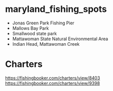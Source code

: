 # maryland_fishing_spots
- Jonas Green Park Fishing Pier
- Mallows Bay Park
- Smallwood state park
- Mattawoman State Natural Environmental Area
- Indian Head, Mattawoman Creek

# Charters
https://fishingbooker.com/charters/view/8403
https://fishingbooker.com/charters/view/9398
